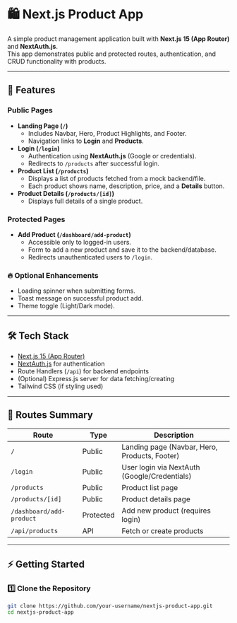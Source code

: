# 🛍️ Next.js Product App

A simple product management application built with **Next.js 15 (App Router)** and **NextAuth.js**.  
This app demonstrates public and protected routes, authentication, and CRUD functionality with products.

---

## 🚀 Features

### Public Pages
- **Landing Page (`/`)**
  - Includes Navbar, Hero, Product Highlights, and Footer.
  - Navigation links to **Login** and **Products**.
- **Login (`/login`)**
  - Authentication using **NextAuth.js** (Google or credentials).
  - Redirects to `/products` after successful login.
- **Product List (`/products`)**
  - Displays a list of products fetched from a mock backend/file.
  - Each product shows name, description, price, and a **Details** button.
- **Product Details (`/products/[id]`)**
  - Displays full details of a single product.

### Protected Pages
- **Add Product (`/dashboard/add-product`)**
  - Accessible only to logged-in users.
  - Form to add a new product and save it to the backend/database.
  - Redirects unauthenticated users to `/login`.

### 🔥 Optional Enhancements
- Loading spinner when submitting forms.
- Toast message on successful product add.
- Theme toggle (Light/Dark mode).

---

## 🛠️ Tech Stack

- [Next.js 15 (App Router)](https://nextjs.org/)
- [NextAuth.js](https://next-auth.js.org/) for authentication
- Route Handlers (`/api`) for backend endpoints
- (Optional) Express.js server for data fetching/creating
- Tailwind CSS (if styling used)

---

## 📂 Routes Summary

| Route                     | Type        | Description                          |
|----------------------------|-------------|--------------------------------------|
| `/`                        | Public      | Landing page (Navbar, Hero, Products, Footer) |
| `/login`                   | Public      | User login via NextAuth (Google/Credentials) |
| `/products`                | Public      | Product list page                    |
| `/products/[id]`           | Public      | Product details page                 |
| `/dashboard/add-product`   | Protected   | Add new product (requires login)     |
| `/api/products`            | API         | Fetch or create products             |

---

## ⚡ Getting Started

### 1️⃣ Clone the Repository
```bash
git clone https://github.com/your-username/nextjs-product-app.git
cd nextjs-product-app
